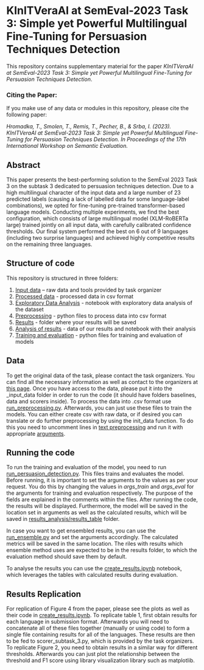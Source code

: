 # KInITVeraAI at SemEval-2023 Task 3: Simple yet Powerful Multilingual Fine-Tuning for Persuasion Techniques Detection

This repository contains supplementary material for the paper *KInITVeraAI at SemEval-2023 Task 3: Simple yet Powerful Multilingual Fine-Tuning for Persuasion Techniques Detection*.

### Citing the Paper:
If you make use of any data or modules in this repository, please cite the following paper:

*Hromadka, T., Smolen, T., Remis, T., Pecher, B., & Srba, I. (2023). KInITVeraAI at SemEval-2023 Task 3: Simple yet Powerful Multilingual Fine-Tuning for Persuasion Techniques Detection. In Proceedings of the 17th International Workshop on Semantic Evaluation.*

## Abstract

This paper presents the best-performing solution to the SemEval 2023 Task 3 on the subtask 3 dedicated to persuasion techniques detection. Due to a high multilingual character of the input data and a large number of 23 predicted labels (causing a lack of labelled data for some language-label combinations), we opted for fine-tuning pre-trained transformer-based language models. Conducting multiple experiments, we find the best configuration, which consists of large multilingual model (XLM-RoBERTa large) trained jointly on all input data, with carefully calibrated confidence thresholds. Our final system performed the best on 6 out of 9 languages (including two surprise languages) and achieved highly competitive results on the remaining three languages.

## Structure of code

This repository is structured in three folders:

1. [Input data](_input_data) – raw data and tools provided by task organizer
2. [Processed data](_processed_data) - processed data in csv format
3. [Exploratory Data Analysis](eda) - notebook with exploratory data analysis of the dataset
4. [Preprocessing](preprocessing) - python files to process data into csv format
5. [Results](results) - folder where your results will be saved
6. [Analysis of results](results_analysis) - data of our results and notebook with their analysis
7. [Training and evaluation](training_evaluation) - python files for training and evaluation of models

## Data

To get the original data of the task, please contact the task organizers. You can find all the necessary information as well as contact to the organizers at [this page](https://propaganda.math.unipd.it/semeval2023task3/). Once you have access to the data, please put it into the _input_data folder in order to run the code (it should have folders baselines, data and scorers inside). To process the data into .csv format use [run_preprocessing.py](run_preprocessing.py). Afterwards, you can just use these files to train the models. You can either create csv with raw data, or if desired you can translate or do further preprocessing by using the init_data function. To do this you need to uncomment lines in [text preprocessing](text_preprocessing.py) and run it with appropriate [arguments](/preprocessing/args.py).


## Running the code
To run the training and evaluation of the model, you need to run [run_persuasion_detection.py](run_persuasion_detection.py). This files trains and evaluates the model. Before running, it is important to set the arguments to the values as per your request. You do this by changing the values in *args_train* and *args_eval* for the arguments for training and evaluation respectively. The purpose of the fields are explained in the comments within the files. After running the code, the results will be displayed. Furthermore, the model will be saved in the location set in arguments as well as the calculated results, which will be saved in [results_analysis/results_table](results_analysis/results_table) folder.

In case you want to get ensembled results, you can use the [run_ensemble.py](run_ensemble.py) and set the arguments accordingly. The calculated metrics will be saved in the same location. The riles with results which ensemble method uses are expected to be in the results folder, to which the evaluation method should save them by default.

To analyse the results you can use the [create_results.ipynb](create_results.ipynb) notebook, which leverages the tables with calculated results during evaluation.

## Results Replication

For replication of Figure 4 from the paper, please see the plots as well as their code in [create_results.ipynb](create_results.ipynb). To replicate table 1, first obtain results for each language in submission format. Afterwards you will need to concatenate all of these files together (manually or using code) to form a single file containing results for all of the languages. These results are then to be fed to scorer_subtask_3.py, which is provided by the task organizers. To replicate Figure 2, you need to obtain results in a similar way for different thresholds. Afterwards you can just plot the relationship between the threshold and F1 score using library visualization library such as matplotlib.